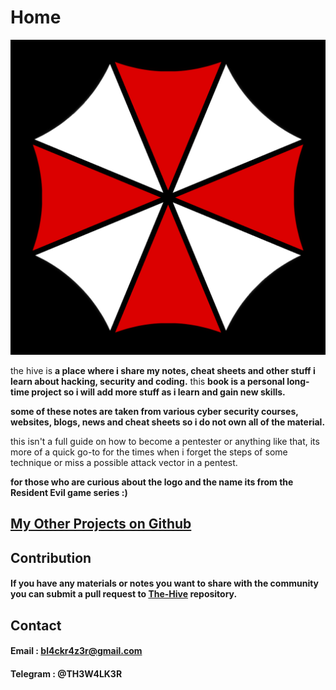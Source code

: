 # Home

![](.gitbook/assets/logo.png)

the hive is **a place where i share my notes, cheat sheets and other stuff i learn about hacking, security and coding.** this **book is a personal long-time project so i will add more stuff as i learn and gain new skills.** 

**some of these notes are taken from various cyber security courses, websites, blogs, news and cheat sheets so i do not own all of the material.** 

this isn't a full guide on how to become a pentester or anything like that, its more of a quick go-to for the times when i forget the steps of some technique or miss a possible attack vector in a pentest.

**for those who are curious about the logo and the name its from the Resident Evil game series :\)**

## [My Other Projects on Github](https://github.com/7h3w4lk3r)

## Contribution

#### If you have any materials or notes you want to share with the community you can submit a pull request to [The-Hive](https://github.com/7h3w4lk3r/THE_HIVE) repository. 

## **Contact**

####  Email : bl4ckr4z3r@gmail.com 

####  Telegram : @TH3W4LK3R

